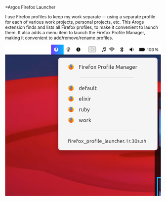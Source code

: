 =Argos Firefox Launcher

I use Firefox profiles to keep my work separate -- using a separate profile for each of various work projects, personal projects, etc. This Arogs extension finds and lists all Firefox profiles, to make it convenient to launch them. It also adds a menu item to launch the Firefox Profile Manager, making it convenient to add/remove/rename profiles.

![screenshot](screenshot.png)
